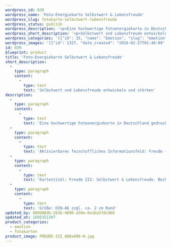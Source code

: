 ```yaml
---
wordpress_id: 839
wordpress_name: 'Foto-Energiekarte Selbstwert & Lebensfreude'
wordpress_slug: fotokarte-selbstwert-lebensfreude
wordpress_status: publish
wordpress_description: '<p>Eine hochwertige Fotoenergiekarte in Deutschland gedruckt und in Handarbeit laminiert.  Sie ist in Postkartengröße (DIN-A6) gut zu transportieren und kann auch auf den Körper aufgelegt werden.</p><p>Aktivierbares feinstoffliches Informationsfeld: Freude – Selbstwert – Lebensfreude: Aus wahrhaftiger Wertschätzung für sich selbst entsteht tiefe Lebensfreude. Die Befreiung von negativer Selbstsicht kann Unternehmergeist stärken.</p><p>Kartentitel: Freude III: Selbstwert &amp; Lebensfreude. Reihe: Freude</p><p>Größe: DIN-A6 zzgl. ca. 2 cm Rand<br />Andere Formate sind individuell für Sie innerhalb weniger Tage herstellbar. Bitte kontaktieren Sie uns hierfür unter <a href="mailto:info@elvedenverlag.de">info@elvedenverlag.de</a>.</p><p><a href="https://my.feenbaum.de/anwendung-energiebilder-foto-laminiert/">Anwendungshinweise</a>      <a href="https://my.feenbaum.de/produktinformationen-fotokarten/">Produktinformationen</a></p>'
wordpress_short_description: '<p>Selbstwert und Lebensfreude entwickeln und stärken</p>'
wordpress_categories: '[{"id": 35, "name": "Emotion", "slug": "emotion"}, {"id": 23, "name": "Fotokarten", "slug": "fotokarten"}]'
wordpress_images: '[{"id": 1327, "date_created": "2016-02-27T01:46:09", "date_created_gmt": "2016-02-26T23:46:09", "date_modified": "2016-02-27T01:46:09", "date_modified_gmt": "2016-02-26T23:46:09", "src": "https://my.feenbaum.de/wp-content/uploads/2016/02/FREUDE-III_800x800-W.jpg", "name": "FREUDE-III_800x800-W", "alt": ""}]'
id: 839
blueprint: product
title: 'Foto-Energiekarte Selbstwert & Lebensfreude'
short_description:
  -
    type: paragraph
    content:
      -
        type: text
        text: 'Selbstwert und Lebensfreude entwickeln und stärken'
description:
  -
    type: paragraph
    content:
      -
        type: text
        text: 'Eine hochwertige Fotoenergiekarte in Deutschland gedruckt und in Handarbeit laminiert.  Sie ist in Postkartengröße (DIN-A6) gut zu transportieren und kann auch auf den Körper aufgelegt werden.'
  -
    type: paragraph
    content:
      -
        type: text
        text: 'Aktivierbares feinstoffliches Informationsfeld: Freude – Selbstwert – Lebensfreude: Aus wahrhaftiger Wertschätzung für sich selbst entsteht tiefe Lebensfreude. Die Befreiung von negativer Selbstsicht kann Unternehmergeist stärken.'
  -
    type: paragraph
    content:
      -
        type: text
        text: 'Kartentitel: Freude III: Selbstwert & Lebensfreude. Reihe: Freude'
  -
    type: paragraph
    content:
      -
        type: text
        text: 'Größe: DIN-A6 zzgl. ca. 2 cm Rand'
updated_by: 489b06db-283b-4690-a50e-8a3ba37dc968
updated_at: 1685351307
product_categories:
  - emotion
  - fotokarten
product_image: FREUDE-III_800x800-W.jpg
---
```

